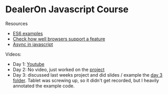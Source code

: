 # DealerOn Javascript Course

Resources
* [ ES6 examples](http://es6-features.org/)
* [Check how well browsers support a feature](http://caniuse.com/)
* [Async in javascript](https://blog.risingstack.com/asynchronous-javascript/)

Videos:
* Day 1: [Youtube](https://youtu.be/z6Jj9Dgh998)
* Day 2: No video, just worked on the [project](https://github.com/edamtoft/jscourse/tree/master/Day2)
* Day 3: discussed last weeks project and did slides / example the [day 3 folder](https://github.com/edamtoft/jscourse/tree/master/Day3). Tablet was screwing up, so it didn't get recorded, but I heavily annotated the example code.
